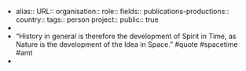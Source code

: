 - alias::
  URL::
  organisation::
  role::
  fields::
  publications-productions:: 
  country::
  tags:: person
  project::
  public:: true
-
- “History in general is therefore the development of Spirit in Time, as Nature is the development of the Idea in Space.” #quote #spacetime #amt
-